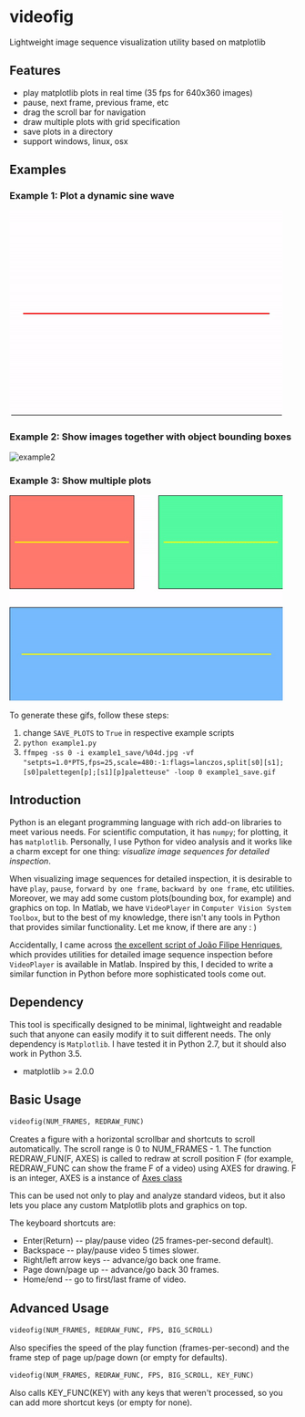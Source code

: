 # videofig
Lightweight image sequence visualization utility based on matplotlib

## Features
- play matplotlib plots in real time (35 fps for 640x360 images) 
- pause, next frame, previous frame, etc
- drag the scroll bar for navigation
- draw multiple plots with grid specification
- save plots in a directory
- support windows, linux, osx

## Examples
### Example 1: Plot a dynamic sine wave
![example1](./assets/example1_save.gif)

### Example 2: Show images together with object bounding boxes
![example2](./assets/example2_save.gif)

### Example 3: Show multiple plots
![example3](./assets/example3_save.gif)

To generate these gifs, follow these steps:
1. change `SAVE_PLOTS` to `True` in respective example scripts
2. `python example1.py` 
3. `ffmpeg -ss 0 -i example1_save/%04d.jpg -vf "setpts=1.0*PTS,fps=25,scale=480:-1:flags=lanczos,split[s0][s1];[s0]palettegen[p];[s1][p]paletteuse" -loop 0 example1_save.gif`

## Introduction
Python is an elegant programming language with rich add-on libraries to meet various needs. For scientific computation, it has `numpy`; for plotting, it has `matplotlib`. Personally, I use Python for video analysis and it works like a charm except for one thing: *visualize image sequences for detailed inspection*. 
 
When visualizing image sequences for detailed inspection, it is desirable to have `play`, `pause`, `forward by one frame`, `backward by one frame`, etc utilities. Moreover, we may add some custom plots(bounding box, for example) and graphics on top. In Matlab, we have `VideoPlayer` in `Computer Vision System Toolbox`, but to the best of my knowledge, there isn't any tools in Python that provides similar functionality. Let me know, if there are any : )
 
Accidentally, I came across [the excellent script of João Filipe Henriques](https://www.mathworks.com/matlabcentral/fileexchange/29544-figure-to-play-and-analyze-videos-with-custom-plots-on-top?focused=5172704&tab=function
), which provides utilities for detailed image sequence inspection before `VideoPlayer` is available in Matlab. Inspired by this, I decided to write a similar function in Python before more sophisticated tools come out.

## Dependency
This tool is specifically designed to be minimal, lightweight and readable such that anyone can easily modify it to suit different needs. The only dependency is `Matplotlib`. I have tested it in Python 2.7, but it should also work in Python 3.5.

- matplotlib >= 2.0.0
 
## Basic Usage
```python
videofig(NUM_FRAMES, REDRAW_FUNC)
```

Creates a figure with a horizontal scrollbar and shortcuts to scroll automatically.
The scroll range is 0 to NUM_FRAMES - 1. The function REDRAW_FUN(F, AXES) is called to
redraw at scroll position F (for example, REDRAW_FUNC can show the frame F of a video)
using AXES for drawing. F is an integer, AXES is a instance of [Axes class](https://matplotlib.org/api/axes_api.html)

This can be used not only to play and analyze standard videos, but it also lets you place
any custom Matplotlib plots and graphics on top.

The keyboard shortcuts are:
+ Enter(Return) -- play/pause video (25 frames-per-second default).
+ Backspace -- play/pause video 5 times slower.
+ Right/left arrow keys -- advance/go back one frame.
+ Page down/page up -- advance/go back 30 frames.
+ Home/end -- go to first/last frame of video.

## Advanced Usage
```python
videofig(NUM_FRAMES, REDRAW_FUNC, FPS, BIG_SCROLL)
```
Also specifies the speed of the play function (frames-per-second) and
the frame step of page up/page down (or empty for defaults).

```python
videofig(NUM_FRAMES, REDRAW_FUNC, FPS, BIG_SCROLL, KEY_FUNC)
```
Also calls KEY_FUNC(KEY) with any keys that weren't processed, so you
can add more shortcut keys (or empty for none).


